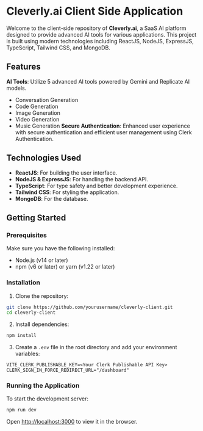 # Cleverly.ai Client Side Application

Welcome to the client-side repository of **Cleverly.ai**, a SaaS AI platform designed to provide advanced AI tools for various applications. This project is built using modern technologies including ReactJS, NodeJS, ExpressJS, TypeScript, Tailwind CSS, and MongoDB.

## Features

**AI Tools**: Utilize 5 advanced AI tools powered by Gemini and Replicate AI models.
  - Conversation Generation
  - Code Generation
  - Image Generation
  - Video Generation
  - Music Generation
**Secure Authentication**: Enhanced user experience with secure authentication and efficient user management using Clerk Authentication.

## Technologies Used

- **ReactJS**: For building the user interface.
- **NodeJS & ExpressJS**: For handling the backend API.
- **TypeScript**: For type safety and better development experience.
- **Tailwind CSS**: For styling the application.
- **MongoDB**: For the database.

## Getting Started

### Prerequisites

Make sure you have the following installed:

- Node.js (v14 or later)
- npm (v6 or later) or yarn (v1.22 or later)

### Installation

1. Clone the repository:

```bash
git clone https://github.com/yourusername/cleverly-client.git
cd cleverly-client
```

2. Install dependencies:

```bash
npm install
```

3. Create a `.env` file in the root directory and add your environment variables:

```
VITE_CLERK_PUBLISHABLE_KEY=<Your Clerk Publishable API Key>
CLERK_SIGN_IN_FORCE_REDIRECT_URL="/dashboard"
```

### Running the Application

To start the development server:

```bash
npm run dev
```

Open [http://localhost:3000](http://localhost:5173) to view it in the browser.

